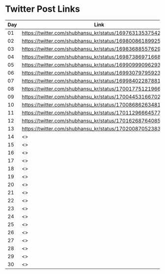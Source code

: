 # Twitter Post Links

| Day      | Link                                                          |
| -------- | --------------------------------------------------------------|
| 01       | <https://twitter.com/shubhansu_kr/status/1697631353754296679> |
| 02       | <https://twitter.com/shubhansu_kr/status/1698008618992533595> |
| 03       | <https://twitter.com/shubhansu_kr/status/1698368855762952460> |
| 04       | <https://twitter.com/shubhansu_kr/status/1698738697166893553> |
| 05       | <https://twitter.com/shubhansu_kr/status/1699099909629374851> |
| 06       | <https://twitter.com/shubhansu_kr/status/1699307979592335829> |
| 07       | <https://twitter.com/shubhansu_kr/status/1699840228788183164> |
| 08       | <https://twitter.com/shubhansu_kr/status/1700177512196645273> |
| 09       | <https://twitter.com/shubhansu_kr/status/1700445316670259251> |
| 10       | <https://twitter.com/shubhansu_kr/status/1700868626348155355> |
| 11       | <https://twitter.com/shubhansu_kr/status/1701129666457747510> |
| 12       | <https://twitter.com/shubhansu_kr/status/1701626876408561982> |
| 13       | <https://twitter.com/shubhansu_kr/status/1702008705238319316> |
| 14       | <> |
| 15       | <> |
| 16       | <> |
| 17       | <> |
| 18       | <> |
| 19       | <> |
| 20       | <> |
| 21       | <> |
| 22       | <> |
| 23       | <> |
| 24       | <> |
| 25       | <> |
| 26       | <> |
| 27       | <> |
| 28       | <> |
| 29       | <> |
| 30       | <> |
